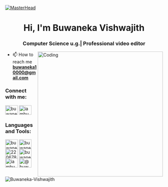 [![MasterHead](https://media.tenor.com/BrNtIejIcXUAAAAC/pixel-art.gif)](https://rishavchanda.io)
<h1 align="center">Hi, I'm Buwaneka Vishwajith</h1>
<h3 align="center">Computer Science u.g.| Professional video editor</h3>
<img align="right" alt="Coding" width="400" src="https://media.giphy.com/media/CVtNe84hhYF9u/giphy.gif">


- 📫 How to reach me **buwaneka10000@gmail.com**

<h3 align="left">Connect with me:</h3>
<p align="left">
<a href="https://twitter.com/buwanekaonline" target="blank"><img align="center" src="https://raw.githubusercontent.com/rahuldkjain/github-profile-readme-generator/master/src/images/icons/Social/twitter.svg" alt="buwanekaonline" height="30" width="40" /></a>
<a href="https://instagram.com/iambuwaneka" target="blank"><img align="center" src="https://raw.githubusercontent.com/rahuldkjain/github-profile-readme-generator/master/src/images/icons/Social/instagram.svg" alt="iambuwaneka" height="30" width="40" /></a>
</p>

<h3 align="left">Languages and Tools:</h3>
<p align="left"> <a href="https://twitter.com/buwanekaonline" target="blank"><img align="center" src="https://raw.githubusercontent.com/rahuldkjain/github-profile-readme-generator/master/src/images/icons/Social/twitter.svg" alt="buwanekaonline" height="30" width="40" /></a>
<a href="https://linkedin.com/in/buwaneka-vishwajith-645378206" target="blank"><img align="center" src="https://raw.githubusercontent.com/rahuldkjain/github-profile-readme-generator/master/src/images/icons/Social/linked-in-alt.svg" alt="buwaneka-vishwajith-645378206" height="30" width="40" /></a>
<a href="https://stackoverflow.com/users/22067867" target="blank"><img align="center" src="https://raw.githubusercontent.com/rahuldkjain/github-profile-readme-generator/master/src/images/icons/Social/stack-overflow.svg" alt="22067867" height="30" width="40" /></a>
<a href="https://fb.com/buwaneka.senarathne" target="blank"><img align="center" src="https://raw.githubusercontent.com/rahuldkjain/github-profile-readme-generator/master/src/images/icons/Social/facebook.svg" alt="buwaneka.senarathne" height="30" width="40" /></a>
<a href="https://instagram.com/iambuwaneka" target="blank"><img align="center" src="https://raw.githubusercontent.com/rahuldkjain/github-profile-readme-generator/master/src/images/icons/Social/instagram.svg" alt="iambuwaneka" height="30" width="40" /></a>
<a href="https://medium.com/@buwaneka10000" target="blank"><img align="center" src="https://raw.githubusercontent.com/rahuldkjain/github-profile-readme-generator/master/src/images/icons/Social/medium.svg" alt="@buwaneka10000" height="30" width="40" /></a> </p>

<p><img align="center" src="https://github-readme-stats.vercel.app/api/top-langs?username=Buwaneka-Vishwajith&show_icons=true&locale=en&layout=compact" alt="Buwaneka-Vishwajith" /></p>
